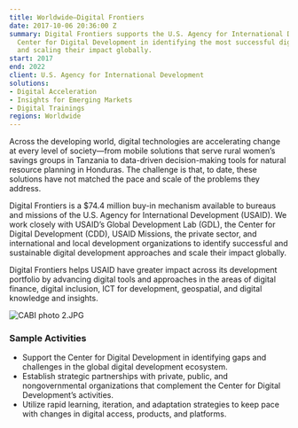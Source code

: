```yaml
---
title: Worldwide—Digital Frontiers
date: 2017-10-06 20:36:00 Z
summary: Digital Frontiers supports the U.S. Agency for International Development’s
  Center for Digital Development in identifying the most successful digital solutions
  and scaling their impact globally.
start: 2017
end: 2022
client: U.S. Agency for International Development
solutions:
- Digital Acceleration
- Insights for Emerging Markets
- Digital Trainings
regions: Worldwide
---
```


Across the developing world, digital technologies are accelerating change at every level of society—from mobile solutions that serve rural women’s savings groups in Tanzania to data-driven decision-making tools for natural resource planning in Honduras. The challenge is that, to date, these solutions have not matched the pace and scale of the problems they address.

Digital Frontiers is a $74.4 million buy-in mechanism available to bureaus and missions of the U.S. Agency for International Development (USAID). We work closely with USAID’s Global Development Lab (GDL), the Center for Digital Development (CDD), USAID Missions, the private sector, and international and local development organizations to identify successful and sustainable digital development approaches and scale their impact globally.

Digital Frontiers helps USAID have greater impact across its development portfolio by advancing digital tools and approaches in the areas of digital finance, digital inclusion, ICT for development, geospatial, and digital knowledge and insights. 

![CABI photo 2.JPG](/uploads/CABI%20photo%202.JPG)

### Sample Activities

* Support the Center for Digital Development in identifying gaps and challenges in the global digital development ecosystem.
* Establish strategic partnerships with private, public, and nongovernmental organizations that complement the Center for Digital Development’s activities.
* Utilize rapid learning, iteration, and adaptation strategies to keep pace with changes in digital access, products, and platforms.